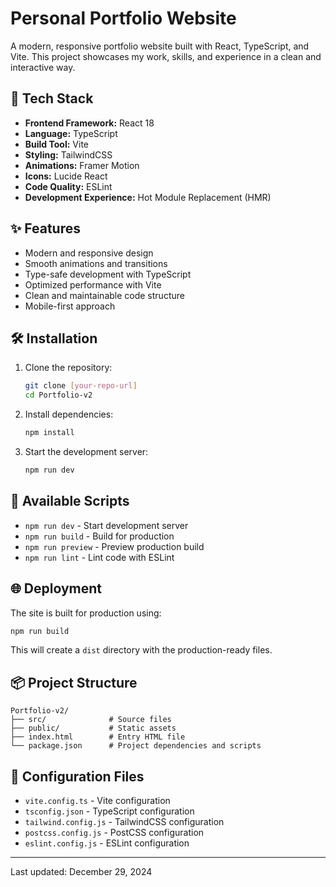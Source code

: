 # Personal Portfolio Website

A modern, responsive portfolio website built with React, TypeScript, and Vite. This project showcases my work, skills, and experience in a clean and interactive way.

## 🚀 Tech Stack

- **Frontend Framework:** React 18
- **Language:** TypeScript
- **Build Tool:** Vite
- **Styling:** TailwindCSS
- **Animations:** Framer Motion
- **Icons:** Lucide React
- **Code Quality:** ESLint
- **Development Experience:** Hot Module Replacement (HMR)

## ✨ Features

- Modern and responsive design
- Smooth animations and transitions
- Type-safe development with TypeScript
- Optimized performance with Vite
- Clean and maintainable code structure
- Mobile-first approach

## 🛠️ Installation

1. Clone the repository:
   ```bash
   git clone [your-repo-url]
   cd Portfolio-v2
   ```

2. Install dependencies:
   ```bash
   npm install
   ```

3. Start the development server:
   ```bash
   npm run dev
   ```

## 📝 Available Scripts

- `npm run dev` - Start development server
- `npm run build` - Build for production
- `npm run preview` - Preview production build
- `npm run lint` - Lint code with ESLint

## 🌐 Deployment

The site is built for production using:
```bash
npm run build
```

This will create a `dist` directory with the production-ready files.

## 📦 Project Structure

```
Portfolio-v2/
├── src/              # Source files
├── public/           # Static assets
├── index.html        # Entry HTML file
└── package.json      # Project dependencies and scripts
```

## 🔧 Configuration Files

- `vite.config.ts` - Vite configuration
- `tsconfig.json` - TypeScript configuration
- `tailwind.config.js` - TailwindCSS configuration
- `postcss.config.js` - PostCSS configuration
- `eslint.config.js` - ESLint configuration


---

Last updated: December 29, 2024
